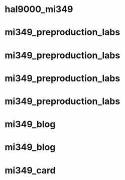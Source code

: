 # hal9000_mi349
# mi349_preproduction_labs
# mi349_preproduction_labs
# mi349_preproduction_labs
# mi349_preproduction_labs
# mi349_blog
# mi349_blog
# mi349_card
